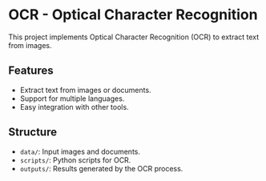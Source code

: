 # OCR - Optical Character Recognition

This project implements Optical Character Recognition (OCR) to extract text from images.

## Features
- Extract text from images or documents.
- Support for multiple languages.
- Easy integration with other tools.

## Structure
- `data/`: Input images and documents.
- `scripts/`: Python scripts for OCR.
- `outputs/`: Results generated by the OCR process.

